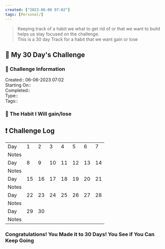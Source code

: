 ```yaml
---
created: ["2023-06-06 07:02"]
tags: [Personal/]
---
```


> Keeping track of a habit we what to get rid of or that we want to build helps us stay focused on the challenge.  
> This is a 30 day Track for a habit that we want gain or lose

## 📅 My 30 Day's Challenge

### 📃 Challenge Information

Created:: 06-06-2023 07:02  
Starting On::  
Completed::  
Type::  
Tags::

### 🎯 The Habit I Will gain/lose

## ❗ Challenge Log

|       |     |     |     |     |     |     |     |
| ----- | --- | --- | --- | --- | --- | --- | --- |
| Day   | 1   | 2   | 3   | 4   | 5   | 6   | 7   |
| Notes |     |     |     |     |     |     |     |
| Day   | 8   | 9   | 10  | 11  | 12  | 13  | 14  |
| Notes |     |     |     |     |     |     |     |
| Day   | 15  | 16  | 17  | 18  | 19  | 20  | 21  |
| Notes |     |     |     |     |     |     |     |
| Day   | 22  | 23  | 24  | 25  | 26  | 27  | 28  |
| Notes |     |     |     |     |     |     |     |
| Day   | 29  | 30  |     |     |     |     |     |
| Notes |     |     |     |     |     |     |     |

### Congratulations! You Made it to 30 Days! You See if You Can Keep Going

